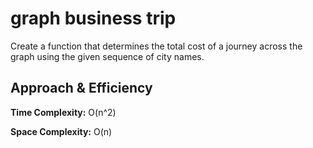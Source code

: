 # graph business trip

Create a function that determines the total cost of a journey across the graph using the given sequence of city names.

## Approach & Efficiency

**Time Complexity:** O(n^2)

**Space Complexity:** O(n)